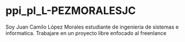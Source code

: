 # ppi_pl_L-PEZMORALESJC
Soy Juan Camilo López Morales estudiante de ingenieria de sistemas e informatica. 
Trabajare en un proyecto libre enfocado al freenlance
